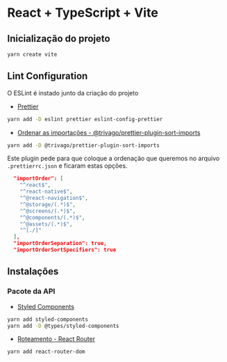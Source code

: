 # React + TypeScript + Vite


## Inicialização do projeto

```bash
yarn create vite
```

## Lint Configuration

O ESLint é instado junto da criação do projeto



- [Prettier](https://prettier.io/docs/en/install.html)

```bash
yarn add -D eslint prettier eslint-config-prettier
```



- [Ordenar as importações - @trivago/prettier-plugin-sort-imports](https://github.com/trivago/prettier-plugin-sort-imports#readme)

```bash
yarn add -D @trivago/prettier-plugin-sort-imports
```

Este plugin pede para que coloque a ordenação que queremos no arquivo `.prettierrc.json` e ficaram estas opções.

```json
  "importOrder": [
    "^react$",
    "^react-native$",
    "^@react-navigation$",
    "^@storage/(.*)$",
    "^@screens/(.*)$",
    "^@components/(.*)$",
    "^@assets/(.*)$",
    "^[./]"
  ],
  "importOrderSeparation": true,
  "importOrderSortSpecifiers": true
```



## Instalações

### Pacote da API

- [Styled Components](https://styled-components.com/docs/basics#installation)

```bash
yarn add styled-components
yarn add -D @types/styled-components
```



- [Roteamento - React Router](https://reactrouter.com/en/main/start/tutorial)

```bash
yarn add react-router-dom
```
